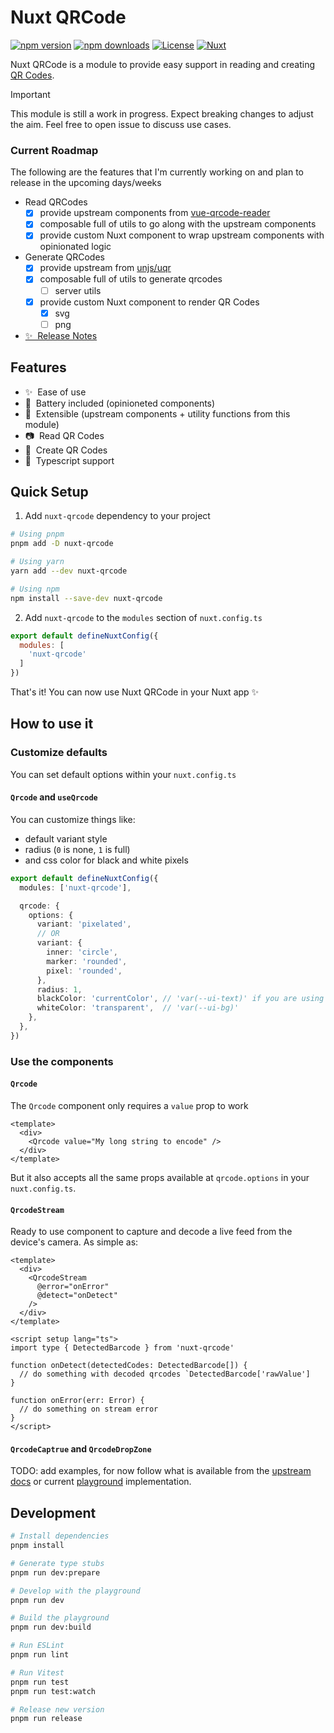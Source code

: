 # Nuxt QRCode

[![npm version][npm-version-src]][npm-version-href]
[![npm downloads][npm-downloads-src]][npm-downloads-href]
[![License][license-src]][license-href]
[![Nuxt][nuxt-src]][nuxt-href]

Nuxt QRCode is a module to provide easy support in reading and creating [QR Codes](https://en.wikipedia.org/wiki/QR_code).

> [!Important]
> This module is still a work in progress.
> Expect breaking changes to adjust the aim. Feel free to open issue to discuss use cases.

### Current Roadmap

The following are the features that I'm currently working on and plan to release in the upcoming days/weeks

- Read QRCodes
  - [x] provide upstream components from [vue-qrcode-reader](https://github.com/gruhn/vue-qrcode-reader)
  - [x] composable full of utils to go along with the upstream components
  - [x] provide custom Nuxt component to wrap upstream components with opinionated logic
- Generate QRCodes
  - [x] provide upstream from [unjs/uqr](https://github.com/unjs/uqr)
  - [x] composable full of utils to generate qrcodes
    - [ ] server utils
  - [x] provide custom Nuxt component to render QR Codes
    - [x] svg
    - [ ] png

- [✨ &nbsp;Release Notes](/CHANGELOG.md)
<!-- - [🏀 Online playground](https://stackblitz.com/github/your-org/nuxt-qrcode?file=playground%2Fapp.vue) -->
<!-- - [📖 &nbsp;Documentation](https://example.com) -->

## Features

- ✨ &nbsp;Ease of use
- 🔋 &nbsp;Battery included (opinioneted components)
- 🧩 &nbsp;Extensible (upstream components + utility functions from this module)
- 📷 &nbsp;Read QR Codes
- 📝 &nbsp;Create QR Codes
- 📘 &nbsp;Typescript support

## Quick Setup

1. Add `nuxt-qrcode` dependency to your project

```bash
# Using pnpm
pnpm add -D nuxt-qrcode

# Using yarn
yarn add --dev nuxt-qrcode

# Using npm
npm install --save-dev nuxt-qrcode
```

2. Add `nuxt-qrcode` to the `modules` section of `nuxt.config.ts`

```js
export default defineNuxtConfig({
  modules: [
    'nuxt-qrcode'
  ]
})
```

That's it! You can now use Nuxt QRCode in your Nuxt app ✨

## How to use it

### Customize defaults

You can set default options within your `nuxt.config.ts`

#### `Qrcode` and `useQrcode`

You can customize things like:
- default variant style
- radius (`0` is none, `1` is full)
- and css color for black and white pixels

```ts
export default defineNuxtConfig({
  modules: ['nuxt-qrcode'],

  qrcode: {
    options: {
      variant: 'pixelated',
      // OR
      variant: {
        inner: 'circle',
        marker: 'rounded',
        pixel: 'rounded',
      },
      radius: 1,
      blackColor: 'currentColor', // 'var(--ui-text)' if you are using `@nuxt/ui` v3
      whiteColor: 'transparent',  // 'var(--ui-bg)'
    },
  },
})
```

### Use the components

#### `Qrcode`

The `Qrcode` component only requires a `value` prop to work

```vue
<template>
  <div>
    <Qrcode value="My long string to encode" />
  </div>
</template>
```

But it also accepts all the same props available at `qrcode.options` in your `nuxt.config.ts`.

#### `QrcodeStream`

Ready to use component to capture and decode a live feed from the device's camera. As simple as:

```vue
<template>
  <div>
    <QrcodeStream
      @error="onError"
      @detect="onDetect"
    />
  </div>
</template>

<script setup lang="ts">
import type { DetectedBarcode } from 'nuxt-qrcode'

function onDetect(detectedCodes: DetectedBarcode[]) {
  // do something with decoded qrcodes `DetectedBarcode['rawValue']
}

function onError(err: Error) {
  // do something on stream error
}
</script>
```

#### `QrcodeCaptrue` and `QrcodeDropZone`

TODO: add examples, for now follow what is available from the [upstream docs](https://gruhn.github.io/vue-qrcode-reader/) or current [playground](/playground/) implementation.

## Development

```bash
# Install dependencies
pnpm install

# Generate type stubs
pnpm run dev:prepare

# Develop with the playground
pnpm run dev

# Build the playground
pnpm run dev:build

# Run ESLint
pnpm run lint

# Run Vitest
pnpm run test
pnpm run test:watch

# Release new version
pnpm run release
```

<!-- Badges -->
[npm-version-src]: https://img.shields.io/npm/v/nuxt-qrcode/latest.svg?style=flat&colorA=020420&colorB=00DC82
[npm-version-href]: https://npmjs.com/package/nuxt-qrcode

[npm-downloads-src]: https://img.shields.io/npm/dm/nuxt-qrcode.svg?style=flat&colorA=020420&colorB=00DC82
[npm-downloads-href]: https://npmjs.com/package/nuxt-qrcode

[license-src]: https://img.shields.io/npm/l/nuxt-qrcode.svg?style=flat&colorA=020420&colorB=00DC82
[license-href]: https://npmjs.com/package/nuxt-qrcode

[nuxt-src]: https://img.shields.io/badge/Nuxt-020420?logo=nuxt.js
[nuxt-href]: https://nuxt.com
